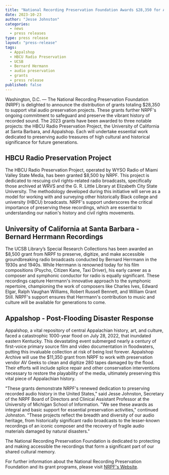 ```yaml
---
title: "National Recording Preservation Foundation Awards $28,350 for Audio Preservation in 2023"
date: 2023-10-23
author: "Jesse Johnston"
categories: 
  - news
  - press releases
type: press release
layout: "press-release"
tags:
  - Appalshop
  - HBCU Radio Preservation
  - UCSB
  - Bernard Hermann
  - audio preservation
  - grants
  - press release 
published: false
---
```


Washington, D.C. — The National Recording Preservation Foundation (NRPF) is delighted to announce the distribution of grants totaling $28,350 to support vital audio preservation projects. These grants further NRPF's ongoing commitment to safeguard and preserve the vibrant history of recorded sound. The 2023 grants have been awarded to three notable projects: the HBCU Radio Preservation Project, the University of California at Santa Barbara, and Appalshop. Each will undertake essential work dedicated to preserving audio treasures of high cultural and historical significance for future generations. 

## HBCU Radio Preservation Project

The HBCU Radio Preservation Project, operated by WYSO Radio of Miami Valley State Media, has been granted $8,500 by NRPF. This project is dedicated to rescuing civil rights-related radio broadcasts, specifically those archived at WRVS and the G. R. Little Library at Elizabeth City State University. The methodology developed during this initiative will serve as a model for working with and surveying other historically Black college and university (HBCU) broadcasts. NRPF's support underscores the critical importance of preserving these recordings, which are essential to understanding our nation's history and civil rights movements.

## University of California at Santa Barbara - Bernard Herrmann Recordings

The UCSB Library’s Special Research Collections has been awarded an $8,500 grant from NRPF to preserve, digitize, and make accessible groundbreaking radio broadcasts conducted by Bernard Herrmann in the 1930s and 1940s. While Herrmann is renowned today for his film compositions (Psycho, Citizen Kane, Taxi Driver), his early career as a composer and symphonic conductor for radio is equally significant. These recordings capture Herrmann's innovative approach to the symphonic repertoire, championing the work of composers like Charles Ives, Edward Elgar, Ralph Vaughan Williams, Robert Russell Bennett, and William Grant Still. NRPF's support ensures that Herrmann's contribution to music and culture will be available for generations to come.

## Appalshop - Post-Flooding Disaster Response

Appalshop, a vital repository of central Appalachian history, art, and culture, faced a catastrophic 1000-year flood on July 28, 2022, that inundated eastern Kentucky. This devastating event submerged nearly a century of first-voice primary source film and video documentation in floodwaters, putting this invaluable collection at risk of being lost forever. Appalshop Archive will use the $11,350 grant from NRPF to work with preservation vendor AV Geeks to clean and digitize 280 tapes damaged by the flood. Their efforts will include splice repair and other conservation interventions necessary to restore the playability of the media, ultimately preserving this vital piece of Appalachian history.


"These grants demonstrate NRPF's renewed dedication to preserving recorded audio history in the United States," said Jesse Johnston, Secretary of the NRPF Board of Directors and Clinical Assistant Professor at the University of Michigan School of Information. "We see these awards as integral and basic support for essential preservation activities," continued Johnston. "These projects reflect the breadth and diversity of our audio heritage, from historically significant radio broadcasts to the lesser-known recordings of an iconic composer and the recovery of fragile audio materials damaged by natural disasters."

The National Recording Preservation Foundation is dedicated to protecting and making accessible the recordings that form a significant part of our shared cultural memory.

For further information about the National Recording Preservation Foundation and its grant programs, please visit [NRPF's Website](https://www.recordingpreservation.org/).